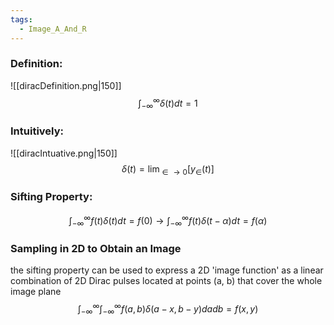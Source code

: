 ```yaml
---
tags:
  - Image_A_And_R
---
```


### Definition:
![[diracDefinition.png|150]]
$$
\int^{\infty}_{-\infty}\delta(t)dt = 1
$$
### Intuitively:
![[diracIntuative.png|150]]
$$
\delta(t) = \lim_{\in \to 0}[y_{\in}(t)]
$$
### Sifting Property:
$$
\int_{-\infty}^{\infty}f(t)\delta(t)dt = f(0) \to \int_{-\infty}^{\infty}f(t)\delta(t-\alpha)dt = f(\alpha)
$$
### Sampling in 2D to Obtain an Image
the sifting property can be used to express a 2D 'image function' as a linear combination of 2D Dirac pulses located at points (a, b) that cover the whole image plane
$$
\int_{-\infty}^{\infty}\int_{-\infty}^{\infty}f(a,b)\delta(a-x, b-y)da db = f(x,y)
$$
